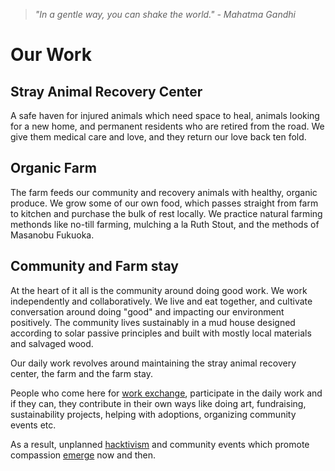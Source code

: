 <!--

Title: Our initiatives to help animals and other people who help animals.

-->

><i>"In a gentle way, you can shake the world." - Mahatma Gandhi</i>

Our Work
=========

## Stray Animal Recovery Center 
A safe haven for injured animals which need space to heal, animals looking for a new home, and permanent residents who are retired from the road. We give them medical care and love, and they return our love back ten fold.

## Organic Farm
The farm feeds our community and recovery animals with healthy, organic produce. We grow some of our own food, which passes straight from farm to kitchen and purchase the bulk of rest locally. We practice natural farming methonds like no-till farming, mulching a la Ruth Stout, and the methods of Masanobu Fukuoka.  

## Community and Farm stay
At the heart of it all is the community around doing good work. We work independently and collaboratively. We live and eat together, and cultivate conversation around doing "good" and impacting our environment positively. The community lives sustainably in a mud house designed according to solar passive principles and built with mostly local materials and salvaged wood. 


Our daily work revolves around maintaining the stray animal recovery center, the farm and the farm stay.

People who come here for [work exchange](/?p=workexchange), participate in the daily work and if they can, they contribute in their own ways like doing art, fundraising, sustainability projects, helping with adoptions, organizing community events etc. 

As a result, unplanned [hacktivism](/?p=hacktivism) and community events which promote compassion [emerge](https://en.wikipedia.org/wiki/Emergence) now and then.

<!--

### Living with purpose? Sustainable living for good? 

### Products



### Innovation

### Treat on Street
Helping stray animals on the streer

### Cow products

### ad agency

### network for good

### 52 habits book

### Activists for Animals

### jounralism and web support for other non profits

-------------------------

-->
